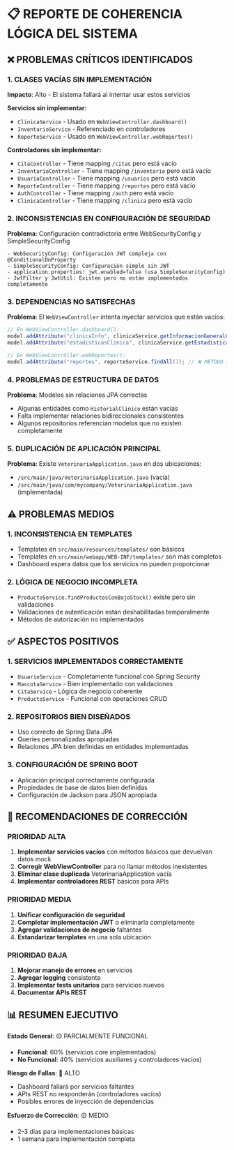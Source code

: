 # 📋 REPORTE DE COHERENCIA LÓGICA DEL SISTEMA

## ❌ PROBLEMAS CRÍTICOS IDENTIFICADOS

### 1. CLASES VACÍAS SIN IMPLEMENTACIÓN
**Impacto**: Alto - El sistema fallará al intentar usar estos servicios

**Servicios sin implementar:**
- `ClinicaService` - Usado en `WebViewController.dashboard()`
- `InventarioService` - Referenciado en controladores
- `ReporteService` - Usado en `WebViewController.webReportes()`

**Controladores sin implementar:**
- `CitaController` - Tiene mapping `/citas` pero está vacío
- `InventarioController` - Tiene mapping `/inventario` pero está vacío  
- `UsuarioController` - Tiene mapping `/usuarios` pero está vacío
- `ReporteController` - Tiene mapping `/reportes` pero está vacío
- `AuthController` - Tiene mapping `/auth` pero está vacío
- `ClinicaController` - Tiene mapping `/clinica` pero está vacío

### 2. INCONSISTENCIAS EN CONFIGURACIÓN DE SEGURIDAD
**Problema**: Configuración contradictoria entre WebSecurityConfig y SimpleSecurityConfig

```
- WebSecurityConfig: Configuración JWT compleja con @ConditionalOnProperty
- SimpleSecurityConfig: Configuración simple sin JWT
- application.properties: jwt.enabled=false (usa SimpleSecurityConfig)
- JwtFilter y JwtUtil: Existen pero no están implementados completamente
```

### 3. DEPENDENCIAS NO SATISFECHAS
**Problema**: El `WebViewController` intenta inyectar servicios que están vacíos:

```java
// En WebViewController.dashboard():
model.addAttribute("clinicaInfo", clinicaService.getInformacionGeneralClinica()); // ❌ MÉTODO NO EXISTE
model.addAttribute("estadisticasClinica", clinicaService.getEstadisticasGenerales());  // ❌ MÉTODO NO EXISTE

// En WebViewController.webReportes():
model.addAttribute("reportes", reporteService.findAll()); // ❌ MÉTODO NO EXISTE
```

### 4. PROBLEMAS DE ESTRUCTURA DE DATOS
**Problema**: Modelos sin relaciones JPA correctas

- Algunas entidades como `HistorialClinico` están vacías
- Falta implementar relaciones bidireccionales consistentes
- Algunos repositorios referencian modelos que no existen completamente

### 5. DUPLICACIÓN DE APLICACIÓN PRINCIPAL
**Problema**: Existe `VeterinariaApplication.java` en dos ubicaciones:
- `/src/main/java/VeterinariaApplication.java` (vacía)  
- `/src/main/java/com/mycompany/VeterinariaApplication.java` (implementada)

## ⚠️ PROBLEMAS MEDIOS

### 1. INCONSISTENCIA EN TEMPLATES
- Templates en `src/main/resources/templates/` son básicos
- Templates en `src/main/webapp/WEB-INF/templates/` son más completos
- Dashboard espera datos que los servicios no pueden proporcionar

### 2. LÓGICA DE NEGOCIO INCOMPLETA
- `ProductoService.findProductosConBajoStock()` existe pero sin validaciones
- Validaciones de autenticación están deshabilitadas temporalmente
- Métodos de autorización no implementados

## ✅ ASPECTOS POSITIVOS

### 1. SERVICIOS IMPLEMENTADOS CORRECTAMENTE
- `UsuarioService` - Completamente funcional con Spring Security
- `MascotaService` - Bien implementado con validaciones
- `CitaService` - Lógica de negocio coherente
- `ProductoService` - Funcional con operaciones CRUD

### 2. REPOSITORIOS BIEN DISEÑADOS
- Uso correcto de Spring Data JPA
- Queries personalizadas apropiadas
- Relaciones JPA bien definidas en entidades implementadas

### 3. CONFIGURACIÓN DE SPRING BOOT
- Aplicación principal correctamente configurada
- Propiedades de base de datos bien definidas
- Configuración de Jackson para JSON apropiada

## 🔧 RECOMENDACIONES DE CORRECCIÓN

### PRIORIDAD ALTA
1. **Implementar servicios vacíos** con métodos básicos que devuelvan datos mock
2. **Corregir WebViewController** para no llamar métodos inexistentes
3. **Eliminar clase duplicada** VeterinariaApplication vacía
4. **Implementar controladores REST** básicos para APIs

### PRIORIDAD MEDIA  
1. **Unificar configuración de seguridad**
2. **Completar implementación JWT** o eliminarla completamente
3. **Agregar validaciones de negocio** faltantes
4. **Estandarizar templates** en una sola ubicación

### PRIORIDAD BAJA
1. **Mejorar manejo de errores** en servicios
2. **Agregar logging** consistente
3. **Implementar tests unitarios** para servicios nuevos
4. **Documentar APIs REST**

## 📊 RESUMEN EJECUTIVO

**Estado General**: 🟡 PARCIALMENTE FUNCIONAL
- **Funcional**: 60% (servicios core implementados)
- **No Funcional**: 40% (servicios auxiliares y controladores vacíos)

**Riesgo de Fallas**: 🔴 ALTO
- Dashboard fallará por servicios faltantes
- APIs REST no responderán (controladores vacíos)
- Posibles errores de inyección de dependencias

**Esfuerzo de Corrección**: 🟡 MEDIO
- 2-3 días para implementaciones básicas
- 1 semana para implementación completa